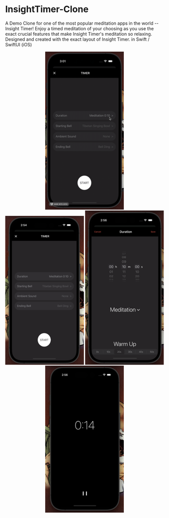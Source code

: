 # InsightTimer-Clone
A Demo Clone for one of the most popular meditation apps in the world -- Insight Timer! Enjoy a timed meditation of your choosing as you use the exact crucial features that make Insight Timer's meditation so relaxing. Designed and created with the exact layout of Insight Timer. in Swift / SwiftUI (iOS)

<div align="center">
  <div style="background-color: #FFFFFF; display: inline-block; margin: 0 10px;">
    <!-- Add some padding here if needed -->
  </div>
  <img src="img/github/demo.gif" width="250">
  <div style="background-color: #FFFFFF; display: inline-block; margin: 0 10px;">
    <!-- Add some padding here if needed -->
  </div>
</div>

<div align="center">
  <img src="img/github/timerInput.png" width="250">    <img src="img/github/duration.png" width="250">    <img src="img/github/timerRunning.png" width="250">
</div>
